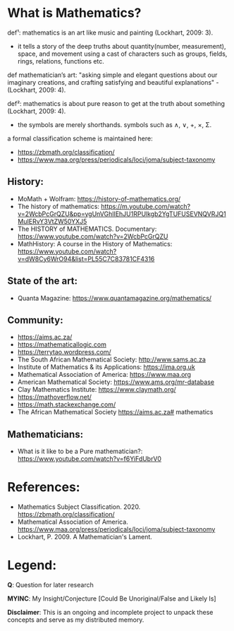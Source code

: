 # What is Mathematics?

def¹: mathematics is an art like music and painting (Lockhart, 2009: 3).
* it tells a story of the deep truths about quantity(number, measurement), space, and movement using a cast of characters such as groups, fields, rings, relations, functions etc.
     
def mathematician’s art: "asking simple and elegant questions about our imaginary creations, 
                         and crafting satisfying and beautiful explanations" - (Lockhart, 2009: 4). 

def²: mathematics is about pure reason to get at the truth about something (Lockhart, 2009: 4).

* the symbols are merely shorthands.
     symbols such as ∧, ∨, +, ×, Σ.

a formal classification scheme is maintained here: 
* https://zbmath.org/classification/
* https://www.maa.org/press/periodicals/loci/joma/subject-taxonomy

## History:
* MoMath + Wolfram: https://history-of-mathematics.org/
* The history of mathematics: https://m.youtube.com/watch?v=2WcbPcGrQZU&pp=ygUnVGhlIEhJU1RPUlkgb2YgTUFUSEVNQVRJQ1MuIERvY3VtZW50YXJ5
* The HISTORY of MATHEMATICS. Documentary: https://www.youtube.com/watch?v=2WcbPcGrQZU
* MathHistory: A course in the History of Mathematics: https://www.youtube.com/watch?v=dW8Cy6WrO94&list=PL55C7C83781CF4316

## State of the art:
* Quanta Magazine: https://www.quantamagazine.org/mathematics/

## Community:
* https://aims.ac.za/
* https://mathematicallogic.com
* https://terrytao.wordpress.com/
* The South African Mathematical Society: http://www.sams.ac.za
* Institute of Mathematics & its Applications: https://ima.org.uk
* Mathematical Association of America: https://www.maa.org
* American Mathematical Society: https://www.ams.org/mr-database
* Clay Mathematics Institute: https://www.claymath.org/
* https://mathoverflow.net/
* https://math.stackexchange.com/
* The African Mathematical Society https://aims.ac.za# mathematics

## Mathematicians:
* What is it like to be a Pure mathematician?: https://www.youtube.com/watch?v=f6YiFdUbrV0

# References:
* Mathematics Subject Classification. 2020. https://zbmath.org/classification/
* Mathematical Association of America. https://www.maa.org/press/periodicals/loci/joma/subject-taxonomy
* Lockhart, P. 2009. A Mathematician's Lament.

# Legend:
**Q**: Question for later research

**MYINC**: My Insight/Conjecture [Could Be Unoriginal/False and Likely Is]

**Disclaimer**: This is an ongoing and incomplete project to unpack these concepts and serve as my distributed memory.
